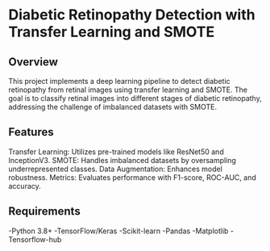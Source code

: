 # Diabetic Retinopathy Detection with Transfer Learning and SMOTE

## Overview ##
This project implements a deep learning pipeline to detect diabetic retinopathy from retinal images using transfer learning and SMOTE. The goal is to classify retinal images into different stages of diabetic retinopathy, addressing the challenge of imbalanced datasets with SMOTE.

## Features ##
Transfer Learning: Utilizes pre-trained models like ResNet50 and InceptionV3.
SMOTE: Handles imbalanced datasets by oversampling underrepresented classes.
Data Augmentation: Enhances model robustness.
Metrics: Evaluates performance with F1-score, ROC-AUC, and accuracy.

## Requirements ##
-Python 3.8+
-TensorFlow/Keras
-Scikit-learn
-Pandas
-Matplotlib
-Tensorflow-hub 
